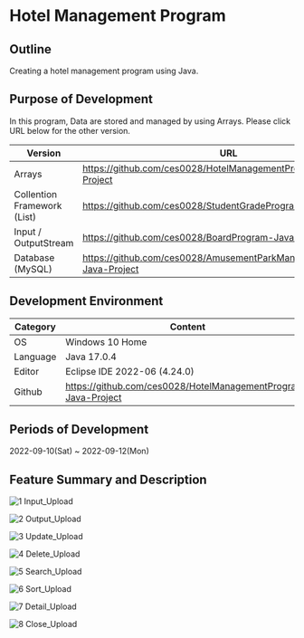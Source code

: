 # Hotel Management Program

## Outline
Creating a hotel management program using Java.

## Purpose of Development
In this program, Data are stored and managed by using Arrays.
Please click URL below for the other version.

| Version | URL |
| --- | --- |
| Arrays | https://github.com/ces0028/HotelManagementProgram-Java-Project |
| Collention Framework (List) | https://github.com/ces0028/StudentGradeProgram-Java-Project |
| Input / OutputStream | https://github.com/ces0028/BoardProgram-Java-Project |
| Database (MySQL) | https://github.com/ces0028/AmusementParkManagementProgram-Java-Project |

## Development Environment
| Category | Content |
| --- | --- |
| OS | Windows 10 Home |
| Language | Java 17.0.4 |
| Editor | Eclipse IDE 2022-06 (4.24.0) |
| Github | https://github.com/ces0028/HotelManagementProgram-Java-Project |

## Periods of Development
2022-09-10(Sat) ~ 2022-09-12(Mon)

## Feature Summary and Description
![1  Input_Upload](https://user-images.githubusercontent.com/115549424/196033625-3aaac385-5128-457a-ba9f-959bf6501317.png)

![2  Output_Upload](https://user-images.githubusercontent.com/115549424/196033636-2a6f5fc6-c62f-4699-8f6d-c26d282c91ec.png)

![3  Update_Upload](https://user-images.githubusercontent.com/115549424/196033644-3294dd95-0074-4fdc-b610-49957c20a1ea.png)

![4  Delete_Upload](https://user-images.githubusercontent.com/115549424/196033645-a5c86196-b5eb-4e56-bf4f-da7b3338f93d.png)

![5  Search_Upload](https://user-images.githubusercontent.com/115549424/196033647-6248e8ab-f00a-45f1-aca3-ce35cc295a52.png)

![6  Sort_Upload](https://user-images.githubusercontent.com/115549424/196033648-a0c01713-da0d-48c6-b6a2-2c6aea1a312a.png)

![7  Detail_Upload](https://user-images.githubusercontent.com/115549424/196033649-678fe9bf-490c-4183-8680-fcd4721b53c8.png)

![8  Close_Upload](https://user-images.githubusercontent.com/115549424/196033650-48074955-f84d-4d3a-9d27-0160e94ce52b.png)
